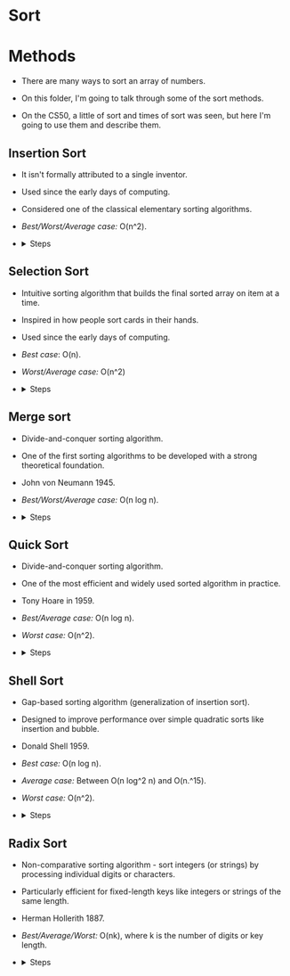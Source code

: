 # Sort

# Methods 

- There are many ways to sort an array of numbers.

- On this folder, I'm going to talk through some of the sort methods.

- On the CS50, a little of sort and times of sort was seen, but here I'm going to
use them and describe them.

## Insertion Sort

- It isn't formally attributed to a single inventor.

- Used since the early days of computing.

- Considered one of the classical elementary sorting algorithms.

- *Best/Worst/Average case:* O(n^2).

- <details>
  <summary>Steps</summary>

    1.- Starts with the first element.

    2.- Finds the smallest element in the unsorted position.

    3.- Swap it with the current element.
    
    4.- Move to the next position and repeat until the array is sorted.
  </details>

## Selection Sort

- Intuitive sorting algorithm that builds the final sorted array on item at a
time.

- Inspired in how people sort cards in their hands.

- Used since the early days of computing.

- *Best case*: O(n).

- *Worst/Average case:* O(n^2)

- <details>
  <summary>Steps</summary>

    1.- Starts from the second element.

    2.- Compare it with the element(s) before it.

    3.- Shift larger elements one position to the right.
    
    4.- Insert the current element into the correct position.

    5.- Repeat for all elements.
  </details>

## Merge sort

- Divide-and-conquer sorting algorithm.

- One of the first sorting algorithms to be developed with a strong theoretical
foundation.

- John von Neumann 1945.

- *Best/Worst/Average case:* O(n log n).

- <details>
  <summary>Steps</summary>

    1.- Split the array into two halves.

    2.- Recursively apply merge sort to each half.

    3.- Merge the two sorted halves into one sorted array.
  </details>

## Quick Sort

- Divide-and-conquer sorting algorithm.

- One of the most efficient and widely used sorted algorithm in practice.

- Tony Hoare in 1959.

- *Best/Average case:* O(n log n).

- *Worst case:* O(n^2).

- <details>
  <summary>Steps</summary>

    1.- Choose a pivot element from the array.

    2.- Partition the array: Elements less than the pivot go to the left, elements
        grater go to the right.

    3.- Recursively apply quick sort to the left and right sub-arrays.
  </details>

## Shell Sort

- Gap-based sorting algorithm (generalization of insertion sort).

- Designed to improve performance over simple quadratic sorts like insertion and
  bubble.

- Donald Shell 1959.

- *Best case:* O(n log n).

- *Average case:* Between O(n log^2 n) and O(n.^15).

- *Worst case:* O(n^2).

- <details>
  <summary>Steps</summary>

    1.- Chose a gap sequence (e.g. n/2, n/4, ...,1).

    2.- For each gap:

          - Compare elements that are gap position apart.

          - Use insertion sort logic within these gap-separated elements.

    3.- Reduce the gap and repeat until the gap is 1 (standard insertion sort).
  </details>

## Radix Sort

- Non-comparative sorting algorithm - sort integers (or strings)  by processing
  individual digits or characters.

- Particularly efficient for fixed-length keys like integers or strings of the 
  same length.

- Herman Hollerith 1887.

- *Best/Average/Worst:* O(nk), where k is the number of digits or key length.

- <details>
  <summary>Steps</summary>

    1.- Identify the maximum number of digits (or characters) in the data.

    2.- Sort the data digit, starting from the least significant digit (LSD) to
        the most significant digit (MSD).

        - Use a stable sorting algorithm (like Counting sort) for each digit
          position.

    3.- After the final digit pass, the array is fully sorted.
  </details>